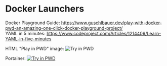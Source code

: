 # Docker Launchers

Docker Playground Guide: https://www.guschlbauer.dev/play-with-docker-pwd-an-amazing-one-click-docker-playground-project/
<br>YAML in 5 minutes: https://www.codeproject.com/Articles/1214409/Learn-YAML-in-five-minutes

HTML "Play in PWD" image: <img src="https://cdn.rawgit.com/play-with-docker/stacks/cff22438/assets/images/button.png" alt="Try in PWD">

Portainer: <a href="https://labs.play-with-docker.com?stack=https://raw.githubusercontent.com/kviksna/DockerLaunchers/main/Portainer.yml" target="_blank"><img src="https://cdn.rawgit.com/play-with-docker/stacks/cff22438/assets/images/button.png" alt="Try in PWD"></a>
